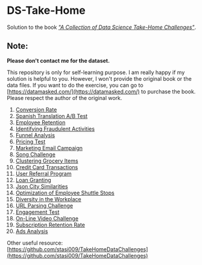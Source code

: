 # DS-Take-Home

Solution to the book [*"A Collection of Data Science Take-Home Challenges"*](https://datamasked.com/).

## Note:

**Please don't contact me for the dataset.**

This repository is only for self-learning purpose. I am really happy if my solution is helpful to you. However, I won't provide the original book or the data files. If you want to do the exercise, you can go to [https://datamasked.com/](https://datamasked.com/) to purchase the book. Please respect the author of the original work.

1. [Conversion Rate](https://github.com/anirban1984/Machine-Learning-Projects/blob/master/01.%20Conversion%20Rate.ipynb)
2. [Spanish Translation A/B Test](https://github.com/JifuZhao/DS-Take-Home/blob/master/02.%20Spanish%20Translation%20AB%20Test.ipynb)
3. [Employee Retention](https://github.com/JifuZhao/DS-Take-Home/blob/master/03.%20Employee%20Retention.ipynb)
4. [Identifying Fraudulent Activities](https://github.com/JifuZhao/DS-Take-Home/blob/master/04.%20Identifying%20Fraudulent%20Activities.ipynb)
5. [Funnel Analysis](https://github.com/JifuZhao/DS-Take-Home/blob/master/05.%20Funnel%20Analysis.ipynb)
6. [Pricing Test](https://github.com/JifuZhao/DS-Take-Home/blob/master/06.%20Pricing%20Test.ipynb)
7. [Marketing Email Campaign](https://github.com/JifuZhao/DS-Take-Home/blob/master/07.%20Marketing%20Email%20Campaign.ipynb)
8. [Song Challenge](https://github.com/JifuZhao/DS-Take-Home/blob/master/08.%20Song%20Challenge.ipynb)
9. [Clustering Grocery Items](https://github.com/JifuZhao/DS-Take-Home/blob/master/09.%20Clustering%20Grocery%20Items.ipynb)
10. [Credit Card Transactions](https://github.com/JifuZhao/DS-Take-Home/blob/master/10.%20Credit%20Card%20Transactions.ipynb)
11. [User Referral Program](https://github.com/JifuZhao/DS-Take-Home/blob/master/11.%20User%20Referral%20Program.ipynb)
12. [Loan Granting](https://github.com/JifuZhao/DS-Take-Home/blob/master/12.%20Loan%20Granting.ipynb)
13. [Json City Similarities](https://github.com/JifuZhao/DS-Take-Home/blob/master/13.%20Json%20City%20Similarities.ipynb)
14. [Optimization of Employee Shuttle Stops](https://github.com/JifuZhao/DS-Take-Home/blob/master/14.%20Optimization%20of%20Employee%20Shuttle%20Stops.ipynb)
15. [Diversity in the Workplace](https://github.com/JifuZhao/DS-Take-Home/blob/master/15.%20Diversity%20in%20the%20Workplace.ipynb)
16. [URL Parsing Challenge](https://github.com/JifuZhao/DS-Take-Home/blob/master/16.%20URL%20Parsing%20Challenge.ipynb)
17. [Engagement Test](https://github.com/JifuZhao/DS-Take-Home/blob/master/17.%20Engagement%20Test.ipynb)
18. [On-Line Video Challenge](https://github.com/JifuZhao/DS-Take-Home/blob/master/18.%20On-Line%20Video%20Challenge.ipynb)
19. [Subscription Retention Rate](https://github.com/JifuZhao/DS-Take-Home/blob/master/19.%20Subscription%20Retention%20Rate.ipynb)
20. [Ads Analysis](https://github.com/JifuZhao/DS-Take-Home/blob/master/20.%20Ads%20Analysis.ipynb)

Other useful resource: [https://github.com/stasi009/TakeHomeDataChallenges](https://github.com/stasi009/TakeHomeDataChallenges)


